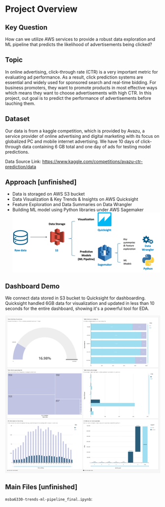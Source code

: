 # Project Overview
## Key Question
How can we utilize AWS services to provide a robust data exploration and ML pipeline that predicts the likelihood of advertisements being clicked?

## Topic
In online advertising, click-through rate (CTR) is a very important metric for evaluating ad performance. As a result, click prediction systems are essential and widely used for sponsored search and real-time bidding. For business promoters, they want to promote products in most effective ways which means they want to choose advertisements with high CTR. In this project, out goal is to predict the performance of advertisements before lauching them.

## Dataset
Our data is from a kaggle competition, which is provided by Avazu, a service provider of online advertising and digital marketing with its focus on globalized PC and mobile internet advertising. We have 10 days of click-through data containing 6 GB total and one day of ads for testing model predictions.

Data Source Link: https://www.kaggle.com/competitions/avazu-ctr-prediction/data

## Approach [unfinished]
- Data is storaged on AWS S3 bucket
- Data Visualization & Key Trends & Insights on AWS Quicksight
- Feature Exploration and Data Summaries on Data Wrangler
- Building ML model using Python libraries under AWS Sagemaker
![Alt text](/ProcessFlow.png)

## Dashboard Demo
We connect data stored in S3 bucket to Quicksight for dashboarding. Quicksight handled 6GB data for visualization and updated in less than 10 seconds for the entire dashboard, showing it's a powerful tool for EDA.

![Alt text](/dashboard_demo.jpg)

## Main Files [unfinished]
```msba6330-trends-ml-pipeline_final.ipynb```:
